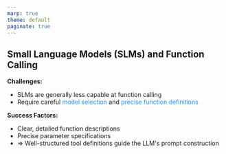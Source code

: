```yaml
---
marp: true
theme: default
paginate: true
---
```

<style>
.dodgerblue {
  color: dodgerblue;
}
</style>
## Small Language Models (SLMs) and Function Calling

**Challenges:**
- SLMs are generally less capable at function calling
- Require careful <span class="dodgerblue">model selection</span> and <span class="dodgerblue">precise function definitions</span>

**Success Factors:**
- Clear, detailed function descriptions
- Precise parameter specifications
- => Well-structured tool definitions guide the LLM's prompt construction
